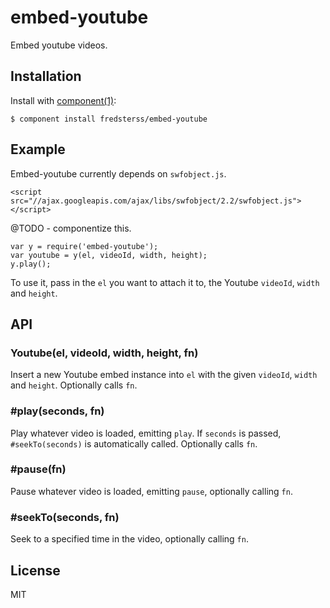 # embed-youtube

Embed youtube videos.

## Installation

Install with [component(1)](http://component.io):

```
$ component install fredsterss/embed-youtube
```

## Example

Embed-youtube currently depends on ``swfobject.js``. 

```
<script src="//ajax.googleapis.com/ajax/libs/swfobject/2.2/swfobject.js"></script>
```

@TODO - componentize this.


```
var y = require('embed-youtube');
var youtube = y(el, videoId, width, height);
y.play();
```

To use it, pass in the ``el`` you want to attach it to, the Youtube ``videoId``, ``width`` and ``height``.

## API

### Youtube(el, videoId, width, height, fn)

Insert a new Youtube embed instance into ``el`` with the given ``videoId``, ``width`` and ``height``. Optionally calls ``fn``.

### #play(seconds, fn)

Play whatever video is loaded, emitting ``play``. If ``seconds`` is passed, ``#seekTo(seconds)`` is automatically called. Optionally calls ``fn``.

### #pause(fn)

Pause whatever video is loaded, emitting ``pause``, optionally calling ``fn``.

### #seekTo(seconds, fn)

Seek to a specified time in the video, optionally calling ``fn``.


## License

MIT
